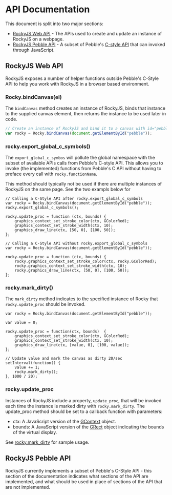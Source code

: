 # API Documentation

This document is split into two major sections:

- [RockyJS Web API](#rockyjs-web-api) - The APIs used to create and update an instance of RockyJS on a webpage.
- [RockyJS Pebble API](#rockyjs-pebble-api) - A subset of Pebble's [C-style API](https://developer.pebble.com/docs/c) that can invoked through JavaScript.

## RockyJS Web API

RockyJS exposes a number of helper functions outside Pebble's C-Style API to help you work with RockyJS in a browser based environment. 

### Rocky.bindCanvas(el)

The `bindCanvas` method creates an instance of RockyJS, binds that instance to the supplied canvas element, then returns the instance to be used later in code. 

```js
// Create an instance of RockyJS and bind it to a canvas with id="pebble"
var rocky = Rocky.bindCanvas(document.getElementById("pebble"));
```

### rocky.export_global_c_symbols()

The `export_global_c_symbos` will pollute the global namespace with the subset of available APIs calls from Pebble's C-style API. This allows you to invoke (the implemented) functions from Pebble's C API without having to preface every call with `rocky.functionName`.

This method should typically not be used if there are multiple instances of RockyJS on the same page. See the two exampls below for 

```
// Calling a C-Style API after rocky.export_global_c_symbols
var rocky = Rocky.bindCanvas(document.getElementById("pebble"));
rocky.export_global_c_symbols();

rocky.update_proc = function (ctx, bounds) {
    graphics_context_set_stroke_color(ctx, GColorRed);
    graphics_context_set_stroke_width(ctx, 10);
    graphics_draw_line(ctx, [50, 0], [100, 50]);
};
```

```
// Calling a C-Style API without rocky.export_global_c_symbols
var rocky = Rocky.bindCanvas(document.getElementById("pebble"));

rocky.update_proc = function (ctx, bounds) {
    rocky.graphics_context_set_stroke_color(ctx, rocky.GColorRed);
    rocky.graphics_context_set_stroke_width(ctx, 10);
    rocky.graphics_draw_line(ctx, [50, 0], [100, 50]);
};

```

### rocky.mark_dirty()

The `mark_dirty` method indicates to the specified instance of Rocky that `rocky.update_proc` should be invoked. 

```
var rocky = Rocky.bindCanvas(document.getElementById("pebble"));

var value = 0;

rocky.update_proc = function(ctx, bounds)  {
    graphics_context_set_stroke_color(ctx, GColorRed);
    graphics_context_set_stroke_width(ctx, 10);
    graphics_draw_line(ctx, [value, 0], [100, value]);
};

// Update value and mark the canvas as dirty 20/sec
setInterval(function() {
    value += 1;
    rocky.mark_dirty();
}, 1000 / 20);
```

### rocky.update_proc

Instances of RockyJS include a property, `update_proc`, that will be invoked each time the instance is marked dirty with `rocky.mark_dirty`. The update_proc method should be set to a callback function with parameters: 

- ctx: A JavaScript version of the [GContext](https://developer.pebble.com/docs/c/Graphics/Graphics_Context/) object.
- bounds: A JavaScript version of the [GRect](https://developer.pebble.com/docs/c/Graphics/Graphics_Types/#GRect) object indicating the bounds of the virtual display.

See [rocky.mark_dirty](#rocky_mark_dirty) for sample usage.

## RockyJS Pebble API

RockyJS currently implements a subset of Pebble's C-Style API - this section of the documentation indicates what sections of the API are implemented, and what should be used in place of sections of the API that are not implemented. 

